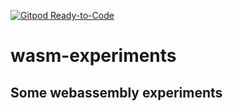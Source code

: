 [![Gitpod Ready-to-Code](https://img.shields.io/badge/Gitpod-Ready--to--Code-blue?logo=gitpod)](https://gitpod.io/#https://github.com/artusrocha/wasm-experiments) 

# wasm-experiments
## Some webassembly experiments
  